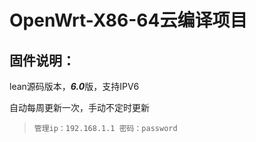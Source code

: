 # OpenWrt-X86-64云编译项目

## 固件说明：

lean源码版本，***6.0***版，支持IPV6

自动每周更新一次，手动不定时更新

> `管理ip：192.168.1.1 密码：password`
